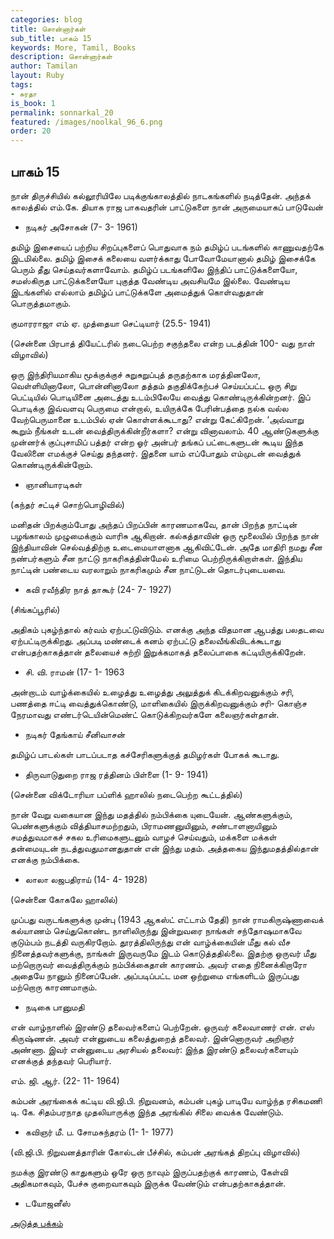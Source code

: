 ```yaml
---
categories: blog
title: சொன்னார்கள்
sub_title: பாகம் 15
keywords: More, Tamil, Books
description: சொன்னார்கள்
author: Tamilan
layout: Ruby
tags:
- சுரதா
is_book: 1
permalink: sonnarkal_20
featured: /images/noolkal_96_6.png
order: 20
---
```



## பாகம் 15

நான் திருச்சியில் கல்லூரியிலே படிக்குங்காலத்தில் நாடகங்களில் நடித்தேன். அந்தக் காலத்தில் எம்.கே. தியாக ராஜ பாகவதரின் பாட்டுகளை நான் அருமையாகப் பாடுவேன்

  * நடிகர் அசோகன் (7- 3- 1961)

தமிழ் இசையைப் பற்றிய சிறப்புகளைப் பொதுவாக நம் தமிழ்ப் படங்களில் காணுவதற்கே இடமில்லை. தமிழ் இசைக் கலையை வளர்க்காது போவோமேயானால் தமிழ் இசைக்கே பெரும் தீது செய்தவர்களாவோம். தமிழ்ப் படங்களிலே இந்திப் பாட்டுக்களையோ, சமஸ்கிருத பாட்டுக்களையோ புகுத்த வேண்டிய அவசியமே இல்லை. வேண்டிய இடங்களில் எல்லாம் தமிழ்ப் பாட்டுக்களே அமைத்துக் கொள்வதுதான் பொருத்தமாகும்.

குமாரராஜா எம் ஏ. முத்தையா செட்டியார் (25.5- 1941)

(சென்னை பிரபாத் தியேட்டரில் நடைபெற்ற சகுந்தலை என்ற படத்தின் 100- வது நாள் விழாவில்)

ஒரு இந்திரியமாகிய மூக்குக்குச் சுறுசுறுப்புத் தருதற்காக மரத்தினலோ, வெள்ளியினாலோ, பொன்னினாலோ தத்தம் தகுதிக்கேற்பச் செய்யப்பட்ட ஒரு சிறு பெட்டியில் பொடியினை அடைத்து உடம்பிலேயே வைத்து கொண்டிருக்கின்றனர். இப் பொடிக்கு இவ்வளவு பெருமை என்றால், உயிருக்கே பேரின்பத்தை நல்க வல்ல வேற்பெருமானை உடம்பில் ஏன் கொள்ளக்கூடாது? என்று கேட்கிறேன். ‘அவ்வாறு கூறும் நீங்கள் உடன் வைத்திருக்கின்றீர்களா? என்று வினாவலாம். 40 ஆண்டுகளுக்கு முன்னர்க் குப்புசாமிப் பத்தர் என்ற ஓர் அன்பர் தங்கப் பட்டைகளுடன் கூடிய இந்த வேலினை எமக்குச் செய்து தந்தனர். இதனை யாம் எப்போதும் எம்முடன் வைத்துக் கொண்டிருக்கின்றோம்.

  * ஞானியாரடிகள்

(கந்தர் சட்டிச் சொற்பொழிவில்)

மனிதன் பிறக்கும்போது அந்தப் பிறப்பின் காரணமாகவே, தான் பிறந்த நாட்டின் பழங்காலம் முழுமைக்கும் வாரிசு ஆகிறான். கல்கத்தாவின் ஒரு மூலையில் பிறந்த நான் இந்தியாவின் செல்வத்திற்கு உடைமையாளனாக ஆகிவிட்டேன். அதே மாதிரி நமது சீன நண்பர்களும் சீன நாட்டு நாகரிகத்தின்மேல் உரிமை பெற்றிருக்கிறாள்கள். இந்திய நாட்டின் பண்டைய வரலாறும் நாகரிகமும் சீன நாட்டுடன் தொடர்புடையவை.

  * கவி ரவீந்திர நாத் தாகூர் (24- 7- 1927)

(சிங்கப்பூரில்)

அதிகம் புகழ்ந்தால் கர்வம் ஏற்பட்டுவிடும். எனக்கு அந்த விதமான ஆபத்து பலதடவை ஏற்பட்டிருக்கிறது. அப்படி மண்டைக் கனம் ஏற்பட்டு தலைவீங்கிவிடக்கூடாது என்பதற்காகத்தான் தலையைச் சுற்றி இறுக்கமாகத் தலைப்பாகை கட்டியிருக்கிறேன்.

  * சி. வி. ராமன் (17- 1- 1963

அன்றாடம் வாழ்க்கையில் உழைத்து உழைத்து அலுத்துக் கிடக்கிறவனுக்கும் சரி, பணத்தை ஈட்டி வைத்துக்கொண்டு, மாளிகையில் இருக்கிறவனுக்கும் சரி- கொஞ்ச நேரமாவது எண்டர்டெயின்மெண்ட் கொடுக்கிறவர்களே கலைஞர்கள்தான்.

  * நடிகர் தேங்காய் சீனிவாசன்

தமிழ்ப் பாடல்கள் பாடப்படாத கச்சேரிகளுக்குத் தமிழர்கள் போகக் கூடாது.

  * திருவாடுதுறை ராஜ ரத்தினம் பிள்ளை (1- 9- 1941)

(சென்னை விக்டோரியா பப்ளிக் ஹாலில் நடைபெற்ற கூட்டத்தில்)

நான் வேறு வகையான இந்து மதத்தில் நம்பிக்கை யுடையேன். ஆண்களுக்கும், பெண்களுக்கும் வித்தியாசமற்றதும், பிராமணனுயினும், சண்டாளனாயினும் சமத்துவமாகச் சகல உரிமைகளுடனும் வாழச் செய்வதும், மக்களை மக்கள் தன்மையுடன் நடத்துவதுமானதுதான் என் இந்து மதம். அத்தகைய இந்துமதத்தில்தான் எனக்கு நம்பிக்கை.

  * லாலா லஜபதிராய் (14- 4- 1928)

(சென்னை கோகலே ஹாலில்)

முப்பது வருடங்களுக்கு முன்பு (1943 ஆகஸ்ட் எட்டாம் தேதி) நான் ராமகிருஷ்ணாவைக் கல்யாணம் செய்துகொண்ட நாளிலிருந்து இன்றுவரை நாங்கள் சந்தோஷமாகவே குடும்பம் நடத்தி வருகிரறோம். தூரத்திலிருந்து என் வாழ்க்கையின் மீது கல் வீச நினைத்தவர்களுக்கு, நாங்கள் இருவருமே இடம் கொடுத்ததில்லை. இதற்கு ஒருவர் மீது மற்றொருவர் வைத்திருக்கும் நம்பிக்கைதான் காரணம். அவர் எதை நினைக்கிறாரோ அதையே நானும் நினைப்பேன். அப்படிப்பட்ட மன ஒற்றுமை எங்களிடம் இருப்பது மற்றாெரு காரணமாகும்.

  * நடிகை பானுமதி

என் வாழ்நாளில் இரண்டு தலைவர்களைப் பெற்றேன். ஒருவர் கலைவாணர் என். எஸ் கிருஷ்ணன். அவர் என்னுடைய கலைத்துறைத் தலைவர். இன்னொருவர் அறிஞர் அண்ணா. இவர் என்னுடைய அரசியல் தலைவர்: இந்த இரண்டு தலைவர்களையும் எனக்குத் தந்தவர் பெரியார்.

எம். ஜி. ஆர். (22- 11- 1964)

கம்பன் அரங்கைக் கட்டிய வி.ஜி.பி. நிறுவனம், கம்பன் புகழ் பாடியே வாழ்ந்த ரசிகமணி டி. கே. சிதம்பரநாத முதலியாருக்கு இந்த அரங்கில் சிலை வைக்க வேண்டும்.

  * கவிஞர் மீ. ப. சோமசுந்தரம் (1- 1- 1977)

(வி.ஜி.பி. நிறுவனத்தாரின் கோல்டன் பீச்சில், கம்பன் அரங்கத் திறப்பு விழாவில்)

நமக்கு இரண்டு காதுகளும் ஒரே ஒரு நாவும் இருப்பதற்குக் காரணம், கேள்வி அதிகமாகவும், பேச்சு குறைவாகவும் இருக்க வேண்டும் என்பதற்காகத்தான்.

  * டயோஜனீஸ்

[அடுத்த பக்கம்](sonnarkal_21)